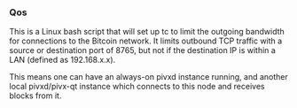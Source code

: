 ### Qos ###

This is a Linux bash script that will set up tc to limit the outgoing bandwidth for connections to the Bitcoin network. It limits outbound TCP traffic with a source or destination port of 8765, but not if the destination IP is within a LAN (defined as 192.168.x.x).

This means one can have an always-on pivxd instance running, and another local pivxd/pivx-qt instance which connects to this node and receives blocks from it.
